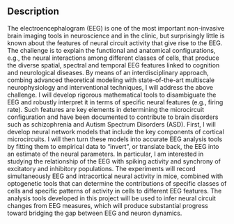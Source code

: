 
## Description 

The electroencephalogram (EEG) is one of the most important non-invasive brain imaging tools in neuroscience and in the
clinic, but surprisingly little is known about the features of neural circuit activity that give rise to the EEG. The challenge 
is to explain the functional and anatomical configurations, e.g., the neural interactions among different classes of cells, that
produce the diverse spatial, spectral and temporal EEG features linked to cognition and neurological diseases. By means of
an interdisciplinary approach, combing advanced theoretical modeling with state-of-the-art multiscale neurophysiology and
interventional techniques, I will address the above challenge. I will develop rigorous mathematical tools to disambiguate the
EEG and robustly interpret it in terms of specific neural features (e.g., firing rate). Such features are key elements in
determining the microcircuit configuration and have been documented to contribute to brain disorders such as schizophrenia
and Autism Spectrum Disorders (ASD). First, I will develop neural network models that include the key components of
cortical microcircuits. I will then turn these models into accurate EEG analysis tools by fitting them to empirical data to
“invert”, or translate back, the EEG into an estimate of the neural parameters. In particular, I am interested in studying the
relationship of the EEG with spiking activity and synchrony of excitatory and inhibitory populations. The experiments will
record simultaneously EEG and intracortical neural activity in mice, combined with optogenetic tools that can determine the
contributions of specific classes of cells and specific patterns of activity in cells to different EEG features. The analysis 
tools developed in this project will be used to infer neural circuit changes from EEG measures, which will produce substantial
progress toward bridging the gap between EEG and neuron dynamics.
